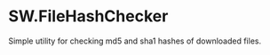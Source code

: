 SW.FileHashChecker
==================

Simple utility for checking md5 and sha1 hashes of downloaded files.
